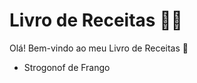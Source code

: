 # Livro de Receitas :man_cook:



Olá! Bem-vindo ao meu Livro de Receitas :wave:

- Strogonof de Frango
